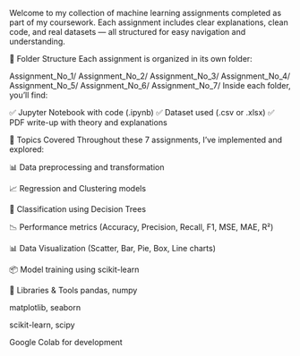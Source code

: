 Welcome to my collection of machine learning assignments completed as part of my coursework. Each assignment includes clear explanations, clean code, and real datasets — all structured for easy navigation and understanding.

📁 Folder Structure
Each assignment is organized in its own folder:

Assignment_No_1/
Assignment_No_2/
Assignment_No_3/
Assignment_No_4/
Assignment_No_5/
Assignment_No_6/
Assignment_No_7/
Inside each folder, you’ll find:

✅ Jupyter Notebook with code (.ipynb)
✅ Dataset used (.csv or .xlsx)
✅ PDF write-up with theory and explanations

💼 Topics Covered
Throughout these 7 assignments, I’ve implemented and explored:

📊 Data preprocessing and transformation

📈 Regression and Clustering models

🌳 Classification using Decision Trees

📉 Performance metrics (Accuracy, Precision, Recall, F1, MSE, MAE, R²)

📊 Data Visualization (Scatter, Bar, Pie, Box, Line charts)

📦 Model training using scikit-learn

🔧 Libraries & Tools
pandas, numpy

matplotlib, seaborn

scikit-learn, scipy

Google Colab for development

